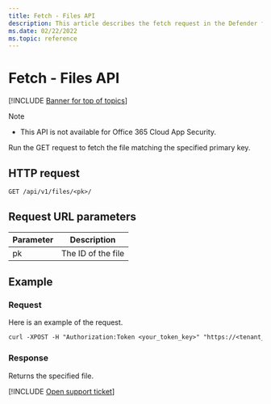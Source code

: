```yaml
---
title: Fetch - Files API
description: This article describes the fetch request in the Defender for Cloud Apps Files API.
ms.date: 02/22/2022
ms.topic: reference
---
```

# Fetch - Files API

[!INCLUDE [Banner for top of topics](includes/banner.md)]

> [!NOTE]
>
> - This API is not available for Office 365 Cloud App Security.

Run the GET request to fetch the file matching the specified primary key.

## HTTP request

```rest
GET /api/v1/files/<pk>/
```

## Request URL parameters

| Parameter | Description |
| --- | --- |
| pk | The ID of the file |

## Example

### Request

Here is an example of the request.

```rest
curl -XPOST -H "Authorization:Token <your_token_key>" "https://<tenant_id>.<tenant_region>.contoso.com/api/v1/files/<pk>/"
```

### Response

Returns the specified file.

[!INCLUDE [Open support ticket](includes/support.md)]
